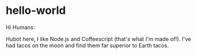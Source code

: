 # hello-world

Hi Humans:

Hubot here, I like Node.js and Coffeescript (that's what I'm made of!).
I've had tacos on the moon and find them far superior to Earth tacos.
